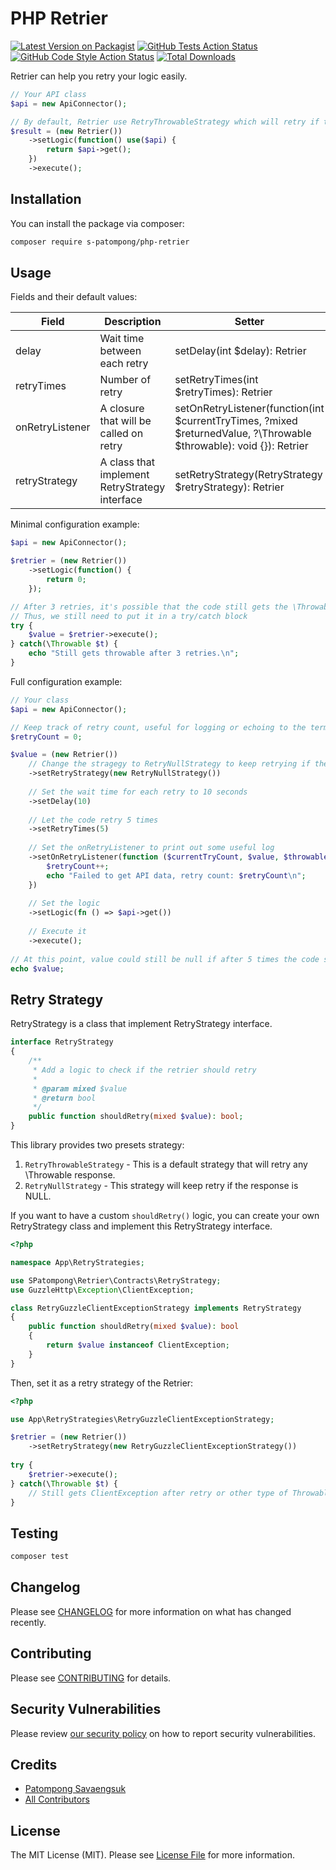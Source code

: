 # PHP Retrier

[![Latest Version on Packagist](https://img.shields.io/packagist/v/s-patompong/php-retrier.svg?style=flat-square)](https://packagist.org/packages/s-patompong/php-retrier)
[![GitHub Tests Action Status](https://img.shields.io/github/workflow/status/s-patompong/php-retrier/Tests?label=tests)](https://github.com/s-patompong/php-retrier/actions?query=workflow%3ATests+branch%3Amain)
[![GitHub Code Style Action Status](https://img.shields.io/github/workflow/status/s-patompong/php-retrier/Check%20&%20fix%20styling?label=code%20style)](https://github.com/s-patompong/php-retrier/actions?query=workflow%3A"Check+%26+fix+styling"+branch%3Amaster)
[![Total Downloads](https://img.shields.io/packagist/dt/s-patompong/php-retrier.svg?style=flat-square)](https://packagist.org/packages/s-patompong/php-retrier)

Retrier can help you retry your logic easily.
```php
// Your API class
$api = new ApiConnector();

// By default, Retrier use RetryThrowableStrategy which will retry if the result is an instance of \Throwable
$result = (new Retrier())
    ->setLogic(function() use($api) {
        return $api->get();
    })
    ->execute();
```

## Installation

You can install the package via composer:

```bash
composer require s-patompong/php-retrier
```

## Usage

Fields and their default values:

| Field           | Description                                    | Setter                                                                                                              | Default |
|-----------------|------------------------------------------------|---------------------------------------------------------------------------------------------------------------------|---------|
| delay           | Wait time between each retry                   | setDelay(int $delay): Retrier                                                                                       | 3       |
| retryTimes      | Number of retry                                | setRetryTimes(int $retryTimes): Retrier                                                                             | 3       |
| onRetryListener | A closure that will be called on retry         | setOnRetryListener(function(int $currentTryTimes, ?mixed $returnedValue, ?\Throwable $throwable): void {}): Retrier | null    |
| retryStrategy   | A class that implement RetryStrategy interface | setRetryStrategy(RetryStrategy $retryStrategy): Retrier                                                             | null    |

Minimal configuration example:
```php
$api = new ApiConnector();

$retrier = (new Retrier())
    ->setLogic(function() {
        return 0;
    });

// After 3 retries, it's possible that the code still gets the \Throwable
// Thus, we still need to put it in a try/catch block
try {
    $value = $retrier->execute();
} catch(\Throwable $t) {
    echo "Still gets throwable after 3 retries.\n";
}
```

Full configuration example:
```php
// Your class
$api = new ApiConnector();

// Keep track of retry count, useful for logging or echoing to the terminal
$retryCount = 0;

$value = (new Retrier())
    // Change the stragegy to RetryNullStrategy to keep retrying if the Logic returns null
    ->setRetryStrategy(new RetryNullStrategy())
    
    // Set the wait time for each retry to 10 seconds
    ->setDelay(10)
    
    // Let the code retry 5 times
    ->setRetryTimes(5)
    
    // Set the onRetryListener to print out some useful log
    ->setOnRetryListener(function ($currentTryCount, $value, $throwable) use (&$retryCount) {
        $retryCount++;
        echo "Failed to get API data, retry count: $retryCount\n";
    })
    
    // Set the logic
    ->setLogic(fn () => $api->get())
    
    // Execute it
    ->execute();
    
// At this point, value could still be null if after 5 times the code still couldn't get the API data
echo $value;
```

## Retry Strategy

RetryStrategy is a class that implement RetryStrategy interface.
```php
interface RetryStrategy
{
    /**
     * Add a logic to check if the retrier should retry
     *
     * @param mixed $value
     * @return bool
     */
    public function shouldRetry(mixed $value): bool;
}
```

This library provides two presets strategy:
1. `RetryThrowableStrategy` - This is a default strategy that will retry any \Throwable response.
2. `RetryNullStrategy` - This strategy will keep retry if the response is NULL.

If you want to have a custom `shouldRetry()` logic, you can create your own RetryStrategy class and implement this RetryStrategy interface.

```php
<?php

namespace App\RetryStrategies;

use SPatompong\Retrier\Contracts\RetryStrategy;
use GuzzleHttp\Exception\ClientException;

class RetryGuzzleClientExceptionStrategy implements RetryStrategy
{
    public function shouldRetry(mixed $value): bool
    {
        return $value instanceof ClientException;
    }
}
```

Then, set it as a retry strategy of the Retrier:

```php
<?php

use App\RetryStrategies\RetryGuzzleClientExceptionStrategy;

$retrier = (new Retrier())
    ->setRetryStrategy(new RetryGuzzleClientExceptionStrategy())
    
try {
    $retrier->execute();
} catch(\Throwable $t) {
    // Still gets ClientException after retry or other type of Throwable
}
```


## Testing

```bash
composer test
```

## Changelog

Please see [CHANGELOG](CHANGELOG.md) for more information on what has changed recently.

## Contributing

Please see [CONTRIBUTING](.github/CONTRIBUTING.md) for details.

## Security Vulnerabilities

Please review [our security policy](../../security/policy) on how to report security vulnerabilities.

## Credits

- [Patompong Savaengsuk](https://github.com/s-patompong)
- [All Contributors](../../contributors)

## License

The MIT License (MIT). Please see [License File](LICENSE.md) for more information.
